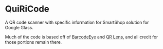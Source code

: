 QuiRiCode
==========

A QR code scanner with specific information for SmartShop solution for Google Glass.

Much of the code is based off of [BarcodeEye](https://github.com/barcodeeye/barcodeeye) and [QR Lens](https://github.com/jaxbot/glass-qrlens), and all credit for those portions remain there.

